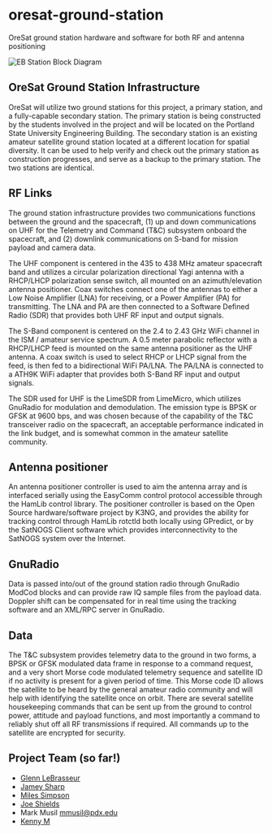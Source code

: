 # oresat-ground-station
OreSat ground station hardware and software for both RF and antenna positioning

![EB Station Block Diagram](https://github.com/oresat/oresat-ground-station/blob/master/doc/GS_3_5.png)

## OreSat Ground Station Infrastructure

OreSat will utilize two ground stations for this project, a primary station, and a fully-capable secondary station. The primary station is being constructed by the students involved in the project and will be located on the Portland State University Engineering Building. The secondary station is an existing amateur satellite ground station located at a different location for spatial diversity. It can be used to help verify and check out the primary station as construction progresses, and serve as a backup to the primary station. The two stations are identical.

## RF Links

The ground station infrastructure provides two communications functions between the ground and the spacecraft, (1) up and down communications on UHF for the Telemetry and Command (T&C) subsystem onboard the spacecraft, and (2) downlink communications on S-band for mission payload and camera data.

The UHF component is centered in the 435 to 438 MHz amateur spacecraft band and utilizes a circular polarization directional Yagi antenna with a RHCP/LHCP polarization sense switch, all mounted on an azimuth/elevation antenna positioner. Coax switches connect one of the antennas to either a Low Noise Amplifier (LNA) for receiving, or a Power Amplifier (PA) for transmitting. The LNA and PA are then connected to a Software Defined Radio (SDR) that provides both UHF RF input and output signals.

The S-Band component is centered on the 2.4 to 2.43 GHz WiFi channel in the ISM / amateur service spectrum. A 0.5 meter parabolic reflector with a RHCP/LHCP feed is mounted on the same antenna positioner as the UHF antenna. A coax switch is used to select RHCP or LHCP signal from the feed, is then fed to a bidirectional WiFi PA/LNA. The PA/LNA is connected to a ATH9K WiFi adapter that provides both S-Band RF input and output signals.

The SDR used for UHF is the LimeSDR from LimeMicro, which utilizes GnuRadio for modulation and demodulation. The emission type is BPSK or GFSK at 9600 bps, and was chosen because of the capability of the T&C transceiver radio on the spacecraft, an acceptable performance indicated in the link budget, and is somewhat common in the amateur satellite community.

## Antenna positioner

An antenna positioner controller is used to aim the antenna array and is interfaced serially using the EasyComm control protocol accessible through the HamLib control library. The positioner controller is based on the Open Source hardware/software project by K3NG, and provides the ability for tracking control through HamLib rotctld both locally using GPredict, or by the SatNOGS Client software which provides interconnectivity to the SatNOGS system over the Internet.

## GnuRadio 

Data is passed into/out of the ground station radio through GnuRadio ModCod blocks and can provide raw IQ sample files from the payload data. Doppler shift can be compensated for in real time using the tracking software and an XML/RPC server in GnuRadio.

## Data

The T&C subsystem provides telemetry data to the ground in two forms, a BPSK or GFSK modulated data frame in response to a command request, and a very short Morse code modulated telemetry sequence and satellite ID if no activity is present for a given period of time. This Morse code ID allows the satellite to be heard by the general amateur radio community and will help with identifying the satellite once on orbit. There are several satellite housekeeping commands that can be sent up from the ground to control power, attitude and payload functions, and most importantly a command to reliably shut off all RF transmissions if required. All commands up to the satellite are encrypted for security.


## Project Team (so far!)

- [Glenn LeBrasseur](https://github.com/glennl)
- [Jamey Sharp](https://github.com/jameysharp)
- [Miles Simpson](https://github.com/heliochronix)
- [Joe Shields](https://github.com/Joedang)
- Mark Musil mmusil@pdx.edu
- [Kenny M](https://github.com/aSmig)

